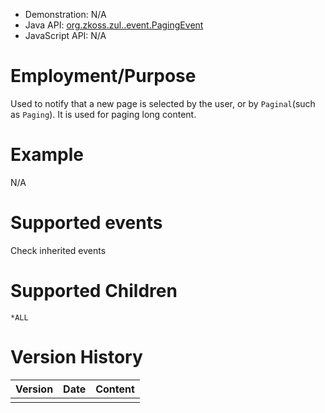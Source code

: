 
- Demonstration: N/A
- Java API: [org.zkoss.zul..event.PagingEvent](https://www.zkoss.org/javadoc/latest/zk/org/zkoss/zul//event/PagingEvent.html)
- JavaScript API: N/A

# Employment/Purpose

Used to notify that a new page is selected by the user, or by
`Paginal`(such as `Paging`). It is used for paging long content.

# Example

N/A

# Supported events

Check inherited events

# Supported Children

`*ALL`



# Version History

| Version | Date | Content |
|---------|------|---------|
|         |      |         |


